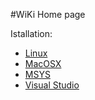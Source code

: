 #WiKi Home page

Istallation:
- [Linux](InstallLinux.md)
- [MacOSX](InstallMacOSX.md)
- [MSYS](InstallMSYS.md)
- [Visual Studio](InstallMSVS.md)
